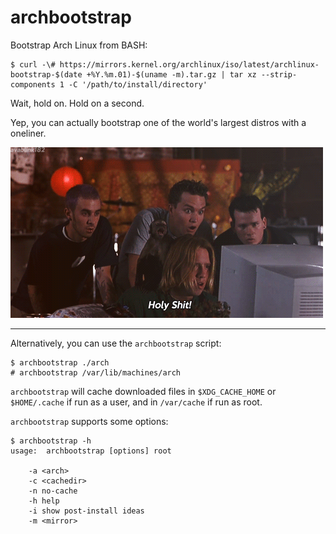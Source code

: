 archbootstrap
=============

Bootstrap Arch Linux from BASH:

	$ curl -\# https://mirrors.kernel.org/archlinux/iso/latest/archlinux-bootstrap-$(date +%Y.%m.01)-$(uname -m).tar.gz | tar xz --strip-components 1 -C '/path/to/install/directory'

Wait, hold on. Hold on a second.

Yep, you can actually bootstrap one of the world's largest distros with a oneliner.

![Holy Shit!](media/jg8ZYsmN3ywJq.gif)

---

Alternatively, you can use the `archbootstrap` script:

	$ archbootstrap ./arch
	# archbootstrap /var/lib/machines/arch

`archbootstrap` will cache downloaded files in `$XDG_CACHE_HOME` or `$HOME/.cache` if run as a user, and in `/var/cache` if run as root.

`archbootstrap` supports some options:

	$ archbootstrap -h
	usage:	archbootstrap [options] root

		-a <arch>
		-c <cachedir>
		-n no-cache
		-h help
		-i show post-install ideas
		-m <mirror>
